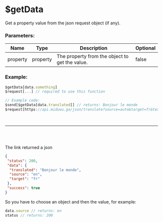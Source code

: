 # $getData
Get a property value from the json request object (if any).

### Parameters:
| Name      | Type                | Description                        | Optional |
| --------- | ------------------- | ---------------------------------- | -------- |
| property | property              | The property from the object to get the value. | false |

### Example:
```js
$getData[data.something] 
$request[...] // required to use this function

// Example code:
$send[$getData[data.translated]] // returns: Bonjour le monde
$request[https://api.miduwu.ga/json/translate?source=auto&target=fr&text=Hello+world]
```

<br/>

__ __
<br/>
<br/>

  The link returned a json
```json
{
 "status": 200,
 "data": {
  "translated": "Bonjour le monde",
  "source": "en",
  "target": "fr"
 },
 "success": true
}
```
  So you have to choose an object and then the value, for example: 
```js
data.source // returns: en
status // returns: 200
```
